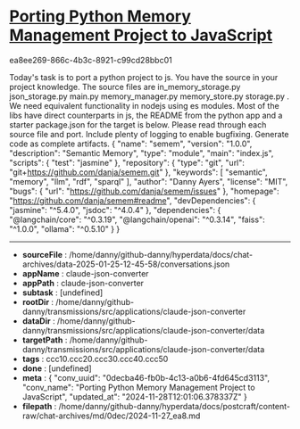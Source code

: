 # [Porting Python Memory Management Project to JavaScript](https://claude.ai/chat/0decba46-fb0b-4c13-a0b6-4fd645cd3113)

ea8ee269-866c-4b3c-8921-c99cd28bbc01

Today's task is to port a python project to js. You have the source in your project knowledge. The source files are in_memory_storage.py  json_storage.py  main.py  memory_manager.py  memory_store.py  storage.py . We need equivalent functionality in nodejs using es modules. Most of the libs have direct counterparts in js, the README from the python app and a starter package.json for the target is below. Please read through each source file and port. Include plenty of logging to enable bugfixing. Generate code as complete artifacts.
{
  "name": "semem",
  "version": "1.0.0",
  "description": "Semantic Memory",
  "type": "module",
  "main": "index.js",
  "scripts": {
    "test": "jasmine"
  },
  "repository": {
    "type": "git",
    "url": "git+https://github.com/danja/semem.git"
  },
  "keywords": [
    "semantic",
    "memory",
    "llm",
    "rdf",
    "sparql"
  ],
  "author": "Danny Ayers",
  "license": "MIT",
  "bugs": {
    "url": "https://github.com/danja/semem/issues"
  },
  "homepage": "https://github.com/danja/semem#readme",
  "devDependencies": {
    "jasmine": "^5.4.0",
    "jsdoc": "^4.0.4"
  },
  "dependencies": {
    "@langchain/core": "^0.3.19",
    "@langchain/openai": "^0.3.14",
    "faiss": "^1.0.0",
    "ollama": "^0.5.10"
  }
}

---

* **sourceFile** : /home/danny/github-danny/hyperdata/docs/chat-archives/data-2025-01-25-12-45-58/conversations.json
* **appName** : claude-json-converter
* **appPath** : claude-json-converter
* **subtask** : [undefined]
* **rootDir** : /home/danny/github-danny/transmissions/src/applications/claude-json-converter
* **dataDir** : /home/danny/github-danny/transmissions/src/applications/claude-json-converter/data
* **targetPath** : /home/danny/github-danny/transmissions/src/applications/claude-json-converter/data
* **tags** : ccc10.ccc20.ccc30.ccc40.ccc50
* **done** : [undefined]
* **meta** : {
  "conv_uuid": "0decba46-fb0b-4c13-a0b6-4fd645cd3113",
  "conv_name": "Porting Python Memory Management Project to JavaScript",
  "updated_at": "2024-11-28T12:01:06.378337Z"
}
* **filepath** : /home/danny/github-danny/hyperdata/docs/postcraft/content-raw/chat-archives/md/0dec/2024-11-27_ea8.md